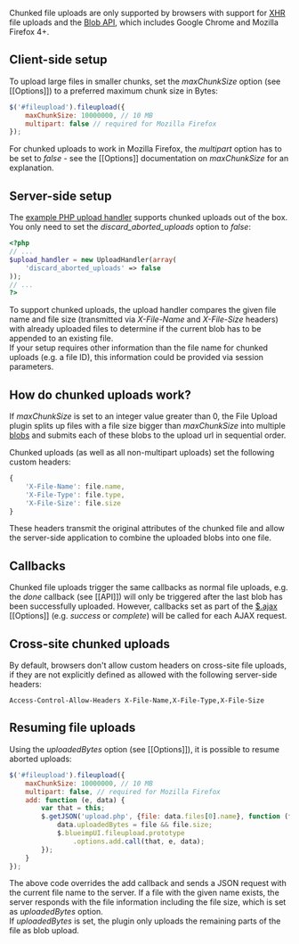 Chunked file uploads are only supported by browsers with support for [XHR](https://developer.mozilla.org/en/xmlhttprequest) file uploads and the [Blob API](https://developer.mozilla.org/en/DOM/Blob), which includes Google Chrome and Mozilla Firefox 4+. 

## Client-side setup
To upload large files in smaller chunks, set the *maxChunkSize* option (see [[Options]]) to a preferred maximum chunk size in Bytes:

```js
$('#fileupload').fileupload({
    maxChunkSize: 10000000, // 10 MB
    multipart: false // required for Mozilla Firefox
});
```

For chunked uploads to work in Mozilla Firefox, the *multipart* option has to be set to *false* - see the [[Options]] documentation on *maxChunkSize* for an explanation.

## Server-side setup
The [example PHP upload handler](https://github.com/blueimp/jQuery-File-Upload/blob/master/example/upload.php) supports chunked uploads out of the box.
You only need to set the *discard_aborted_uploads* option to *false*:

```php
<?php
// ...
$upload_handler = new UploadHandler(array(
    'discard_aborted_uploads' => false
));
// ...
?>
```

To support chunked uploads, the upload handler compares the given file name and file size (transmitted via *X-File-Name* and *X-File-Size* headers) with already uploaded files to determine if the current blob has to be appended to an existing file.  
If your setup requires other information than the file name for chunked uploads (e.g. a file ID), this information could be provided via session parameters.

## How do chunked uploads work?
If *maxChunkSize* is set to an integer value greater than 0, the File Upload plugin splits up files with a file size bigger than *maxChunkSize* into multiple [blobs](https://developer.mozilla.org/en/DOM/Blob) and submits each of these blobs to the upload url in sequential order.

Chunked uploads (as well as all non-multipart uploads) set the following custom headers:

```js
{
    'X-File-Name': file.name,
    'X-File-Type': file.type,
    'X-File-Size': file.size
}
```

These headers transmit the original attributes of the chunked file and allow the server-side application to combine the uploaded blobs into one file.

## Callbacks
Chunked file uploads trigger the same callbacks as normal file uploads, e.g. the *done* callback (see [[API]]) will only be triggered after the last blob has been successfully uploaded.
However, callbacks set as part of the [$.ajax](http://api.jquery.com/jQuery.ajax/) [[Options]] (e.g. *success* or *complete*) will be called for each AJAX request.

## Cross-site chunked uploads
By default, browsers don't allow custom headers on cross-site file uploads, if they are not explicitly defined as allowed with the following server-side headers:

```
Access-Control-Allow-Headers X-File-Name,X-File-Type,X-File-Size
```

## Resuming file uploads
Using the *uploadedBytes* option (see [[Options]]), it is possible to resume aborted uploads:

```js
$('#fileupload').fileupload({
    maxChunkSize: 10000000, // 10 MB
    multipart: false, // required for Mozilla Firefox
    add: function (e, data) {
        var that = this;
        $.getJSON('upload.php', {file: data.files[0].name}, function (file) {
            data.uploadedBytes = file && file.size;
            $.blueimpUI.fileupload.prototype
                .options.add.call(that, e, data);
        });
    }
});
```

The above code overrides the add callback and sends a JSON request with the current file name to the server. If a file with the given name exists, the server responds with the file information including the file size, which is set as *uploadedBytes* option.  
If *uploadedBytes* is set, the plugin only uploads the remaining parts of the file as blob upload.